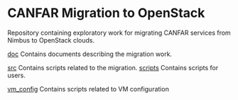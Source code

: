 # CANFAR Migration to OpenStack

Repository containing exploratory work for migrating CANFAR services from Nimbus to OpenStack clouds.

[doc](https://github.com/canfar/openstack-sandbox/tree/master/doc) Contains documents describing the migration work.

[src](https://github.com/canfar/openstack-sandbox/tree/master/src) Contains scripts related to the migration.
[scripts](https://github.com/canfar/openstack-sandbox/tree/master/scripts) Contains scripts for users.

[vm_config](https://github.com/canfar/openstack-sandbox/tree/master/vm_config) Contains scripts related to VM configuration
